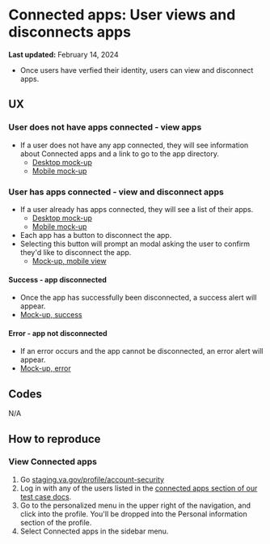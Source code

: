 # Connected apps: User views and disconnects apps
**Last updated:** February 14, 2024

- Once users have verfied their identity, users can view and disconnect apps.

## UX
### User does not have apps connected - view apps

- If a user does not have any app connected, they will see information about Connected apps and a link to go to the app directory. 
	- [Desktop mock-up](https://www.figma.com/file/eMR2XSTGnWQgF2YEphWK8O/Profile---Connected-Apps?type=design&node-id=0-254&mode=design&t=wSU7j7GeuMsAZiyE-11)
	- [Mobile mock-up](https://www.figma.com/file/eMR2XSTGnWQgF2YEphWK8O/Profile---Connected-Apps?type=design&node-id=0-119&mode=design&t=wSU7j7GeuMsAZiyE-11)

### User has apps connected - view and disconnect apps

- If a user already has apps connected, they will see a list of their apps. 
	- [Desktop mock-up](https://www.figma.com/file/eMR2XSTGnWQgF2YEphWK8O/Profile---Connected-Apps?type=design&node-id=0-191&mode=design&t=wSU7j7GeuMsAZiyE-11)
	- [Mobile mock-up](https://www.figma.com/file/eMR2XSTGnWQgF2YEphWK8O/Profile---Connected-Apps?type=design&node-id=0-2&mode=design&t=wSU7j7GeuMsAZiyE-11)
- Each app has a button to disconnect the app.
- Selecting this button will prompt an modal asking the user to confirm they'd like to disconnect the app.
	- [Mock-up, mobile view ](https://www.figma.com/file/eMR2XSTGnWQgF2YEphWK8O/Profile---Connected-Apps?type=design&node-id=0-98&mode=design&t=wSU7j7GeuMsAZiyE-11) 

#### Success - app disconnected
- Once the app has successfully been disconnected, a success alert will appear.
- [Mock-up, success](https://www.figma.com/file/eMR2XSTGnWQgF2YEphWK8O/Profile---Connected-Apps?type=design&node-id=0-72&mode=design&t=wSU7j7GeuMsAZiyE-11)

#### Error - app not disconnected
- If an error occurs and the app cannot be disconnected, an error alert will appear.
- [Mock-up, error](https://www.figma.com/file/eMR2XSTGnWQgF2YEphWK8O/Profile---Connected-Apps?type=design&node-id=0-57&mode=design&t=wSU7j7GeuMsAZiyE-11)

## Codes
N/A

## How to reproduce
### View Connected apps
1. Go [staging.va.gov/profile/account-security](staging.va.gov/profile/account-security)
2. Log in with any of the users listed in the [connected apps section of our test case docs](https://github.com/department-of-veterans-affairs/va.gov-team-sensitive/blob/master/Administrative/vagov-users/staging-test-accounts-profile.md#connected-apps).
3. Go to the personalized menu in the upper right of the navigation, and click into the profile. You'll be dropped into the Personal information section of the profile.
4. Select Connected apps in the sidebar menu.
